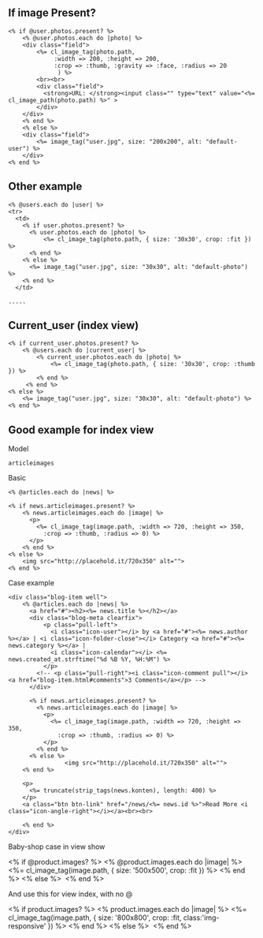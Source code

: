 ## If image Present?

    <% if @user.photos.present? %>
        <% @user.photos.each do |photo| %>
        <div class="field">
            <%= cl_image_tag(photo.path,
                 :width => 200, :height => 200,
                 :crop => :thumb, :gravity => :face, :radius => 20
                  ) %>
            <br><br>
            <div class="field">
              <strong>URL: </strong><input class="" type="text" value="<%= cl_image_path(photo.path) %>" >
            </div>
        </div>
        <% end %>
        <% else %>
        <div class="field">
            <%= image_tag("user.jpg", size: "200x200", alt: "default-user") %>
        </div>
    <% end %>

## Other example

    <% @users.each do |user| %>
    <tr>
      <td>
        <% if user.photos.present? %>
          <% user.photos.each do |photo| %>
              <%= cl_image_tag(photo.path, { size: '30x30', crop: :fit }) %>
          <% end %>
        <% else %>
          <%= image_tag("user.jpg", size: "30x30", alt: "default-photo") %>
        <% end %>
      </td>

    .....  

## Current_user (index view)

    <% if current_user.photos.present? %>
        <% @users.each do |current_user| %>
            <% current_user.photos.each do |photo| %>
                <%= cl_image_tag(photo.path, { size: '30x30', crop: :thumb }) %>
            <% end %>
         <% end %>
    <% else %>
        <%= image_tag("user.jpg", size: "30x30", alt: "default-photo") %>
    <% end %>


## Good example for index view

Model

    articleimages
    
Basic

    <% @articles.each do |news| %>

    <% if news.articleimages.present? %>
        <% news.articleimages.each do |image| %>
          <p>
            <%= cl_image_tag(image.path, :width => 720, :height => 350,
              :crop => :thumb, :radius => 0) %>
          </p>
        <% end %>
    <% else %>
        <img src="http://placehold.it/720x350" alt="">
    <% end %>    

Case example

    <div class="blog-item well">
        <% @articles.each do |news| %>
          <a href="#"><h2><%= news.title %></h2></a>
          <div class="blog-meta clearfix">
              <p class="pull-left">
                <i class="icon-user"></i> by <a href="#"><%= news.author %></a> | <i class="icon-folder-close"></i> Category <a href="#"><%= news.category %></a> |
                <i class="icon-calendar"></i> <%= news.created_at.strftime("%d %B %Y, %H:%M") %>
              </p>
            <!-- <p class="pull-right"><i class="icon-comment pull"></i> <a href="blog-item.html#comments">3 Comments</a></p> -->
          </div>

          <% if news.articleimages.present? %>
            <% news.articleimages.each do |image| %>
              <p>
                <%= cl_image_tag(image.path, :width => 720, :height => 350,
                  :crop => :thumb, :radius => 0) %>
              </p>
            <% end %>
          <% else %>
                    <img src="http://placehold.it/720x350" alt="">
        <% end %>

        <p>
          <%= truncate(strip_tags(news.konten), length: 400) %>
        </p>
        <a class="btn btn-link" href="/news/<%= news.id %>">Read More <i class="icon-angle-right"></i></a><br><br>

        <% end %>
    </div>

Baby-shop case in view show

  <% if @product.images? %>
    <% @product.images.each do |image| %>
        <%= cl_image_tag(image.path, { size: '500x500', crop: :fit }) %>
    <% end %>
  <% else %>
      <img src="http://res.cloudinary.com/dearmombabyshop/image/upload/v1486697984/stroller1_rc6jhp.jpg" alt="" class="img-responsive">
  <% end %>

And use this for view index, with no @

  <% if product.images? %>
      <% product.images.each do |image| %>
          <%= cl_image_tag(image.path, { size: '800x800', crop: :fit, class:'img-responsive' }) %>
      <% end %>
  <% else %>
      <img src="http://res.cloudinary.com/dearmombabyshop/image/upload/v1486697984/stroller1_rc6jhp.jpg" alt="" class="img-responsive">
  <% end %>
